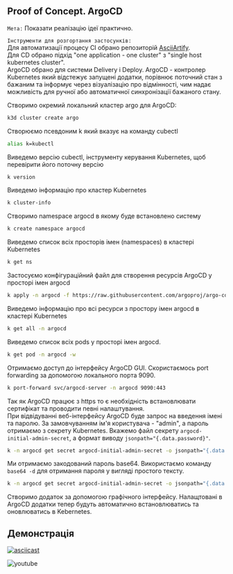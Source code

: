 ## Proof of Concept. ArgoCD  

`Мета:` Показати реалізацію ідеї практично.

`Інструменти для розгортання застосунків:`  
Для автоматизації процесу CI обрано репозиторій [AsciiArtify](https://github.com/astergam/SciiArtify).  
Для CD обрано підхід "one application - one cluster" з "single host kubernetes cluster".  
ArgoCD обрано для системи Delivery і Deploy. ArgoCD - контролер Kubernetes який відстежує запущені додатки, порівнює поточний стан з бажаним та інформує через візуалізацію про відмінності, чим надає можливість для ручної або автоматичної синхронізації бажаного стану.  
  
Створимо окремий локальний кластер argo для ArgoCD:  
```bash
k3d cluster create argo
```  
Створюємо псевдоним k який вказує на команду cubectl
```bash
alias k=kubectl
```  
Виведемо версію cubectl, інструменту керування Kubernetes, щоб перевірити його поточну версію
```bash
k version
```  
Виведемо інформацію про кластер Kubernetes
```bash
k cluster-info
```  
Створимо namespace argocd в якому буде встановлено систему  
```bash
k create namespace argocd
```  
Виведемо список всіх просторів імен (namespaces) в кластері Kubernetes  
```bash
k get ns
```  
Застосуємо конфігураційний файл для створення ресурсів ArgoCD у просторі імен argocd  
```bash
k apply -n argocd -f https://raw.githubusercontent.com/argoproj/argo-cd/stable/manifests/install.yaml
```  
Виведемо інформацію про всі ресурси з простору імен argocd в кластері Kubernetes  
```bash
k get all -n argocd
```  
Виведемо список всіх pods у просторі імен argocd.  
```bash
k get pod -n argocd -w
```  
Отримаємо доступ до інтерфейсу ArgoCD GUI. Скористаємось port forwarding за допомогою локального порта 9090.  
```bash
k port-forward svc/argocd-server -n argocd 9090:443
```  
Так як ArgoCD працює з https то є необхідність встановлювати сертифікат та проводити певні налаштування.  
При відвідуванні веб-інтерфейсу ArgoCD буде запрос на введення імені та паролю. За замовчуванням  ім'я користувача - "admin", а пароль отримаємо з секрету Kubernetes. Вкажемо файл секрету `argocd-initial-admin-secret`, а формат виводу `jsonpath="{.data.password}"`.  
```bash
k -n argocd get secret argocd-initial-admin-secret -o jsonpath="{.data.password}"
```  
Ми отримаємо закодований пароль base64. Використаємо команду `base64 -d` для отримання пароля у вигляді простого тексту.  
```bash
k -n argocd get secret argocd-initial-admin-secret -o jsonpath="{.data.password}" | base64 -d; echo
```  
Створимо додаток за допомогою графічного інтерфейсу. Налащтовані в ArgoCD додатки тепер будуть автоматично встановлюватись та оновлюватись в Kebernetes.  
## Демонстрація
[![asciicast](https://asciinema.org/a/L1a2RMtnIh5rwRSzq8QtqLgMs.svg)](https://asciinema.org/a/L1a2RMtnIh5rwRSzq8QtqLgMs)

![youtube](https://youtu.be/6JQB5nEcwbg)